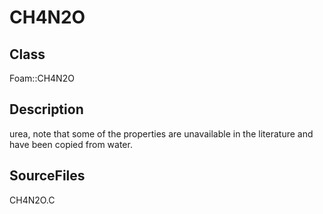 # CH4N2O 
## Class
Foam::CH4N2O

## Description
urea, note that some of the properties are unavailable in the literature
and have been copied from water.

## SourceFiles
CH4N2O.C

